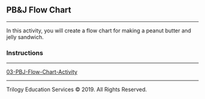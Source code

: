 ## PB&J Flow Chart

---

In this activity, you will create a flow chart for making a peanut butter and jelly sandwich.

### Instructions

---

[03-PBJ-Flow-Chart-Activity](https://drive.google.com/open?id=1s-u85lWKDHZ-xhJCizQjsFnFcOiHBTck35ZDxnZpEoM) 

---

Trilogy Education Services © 2019. All Rights Reserved.
